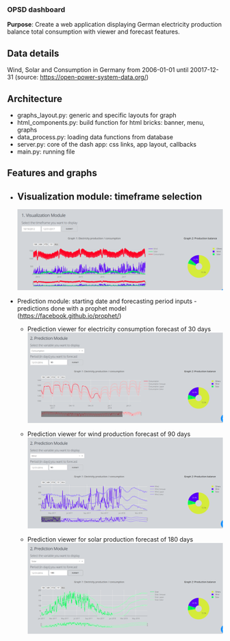 ### OPSD dashboard
**Purpose**: Create a web application displaying German electricity production balance total consumption with viewer and forecast features.

## Data details
Wind, Solar and Consumption in Germany from 2006-01-01 until 20017-12-31 (source: https://open-power-system-data.org/)

## Architecture
* graphs_layout.py: generic and specific layouts for graph
* html_components.py: build function for html bricks: banner, menu, graphs
* data_process.py: loading data functions from database
* server.py: core of the dash app: css links, app layout, callbacks
* main.py: running file


## Features and graphs
* Visualization module: timeframe selection
  - 
  ![logo](images/visu_module.png)

* Prediction module: starting date and forecasting period inputs - predictions done with a prophet model (https://facebook.github.io/prophet/)

  - Prediction viewer for electricity consumption forecast of 30 days
  ![logo](images/pred_module_cons.png)

  - Prediction viewer for wind production forecast of 90 days
  ![logo](images/pred_module_wind.png)

  - Prediction viewer for solar production forecast of 180 days
  ![logo](images/pred_module_solar.png)
